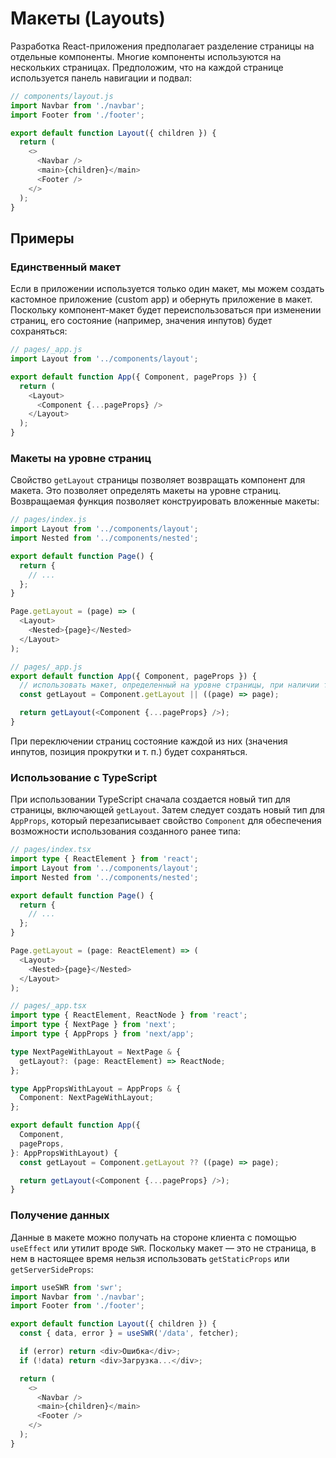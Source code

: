 # Макеты (Layouts)

Разработка React-приложения предполагает разделение страницы на отдельные компоненты. Многие компоненты используются на нескольких страницах. Предположим, что на каждой странице используется панель навигации и подвал:

```js
// components/layout.js
import Navbar from './navbar';
import Footer from './footer';

export default function Layout({ children }) {
  return (
    <>
      <Navbar />
      <main>{children}</main>
      <Footer />
    </>
  );
}
```

## Примеры

### Единственный макет

Если в приложении используется только один макет, мы можем создать кастомное приложение (custom app) и обернуть приложение в макет. Поскольку компонент-макет будет переиспользоваться при изменении страниц, его состояние (например, значения инпутов) будет сохраняться:

```js
// pages/_app.js
import Layout from '../components/layout';

export default function App({ Component, pageProps }) {
  return (
    <Layout>
      <Component {...pageProps} />
    </Layout>
  );
}
```

### Макеты на уровне страниц

Свойство `getLayout` страницы позволяет возвращать компонент для макета. Это позволяет определять макеты на уровне страниц. Возвращаемая функция позволяет конструировать вложенные макеты:

```js
// pages/index.js
import Layout from '../components/layout';
import Nested from '../components/nested';

export default function Page() {
  return {
    // ...
  };
}

Page.getLayout = (page) => (
  <Layout>
    <Nested>{page}</Nested>
  </Layout>
);
```

```js
// pages/_app.js
export default function App({ Component, pageProps }) {
  // использовать макет, определенный на уровне страницы, при наличии такового
  const getLayout = Component.getLayout || ((page) => page);

  return getLayout(<Component {...pageProps} />);
}
```

При переключении страниц состояние каждой из них (значения инпутов, позиция прокрутки и т. п.) будет сохраняться.

### Использование с TypeScript

При использовании TypeScript сначала создается новый тип для страницы, включающей `getLayout`. Затем следует создать новый тип для `AppProps`, который перезаписывает свойство `Component` для обеспечения возможности использования созданного ранее типа:

```ts
// pages/index.tsx
import type { ReactElement } from 'react';
import Layout from '../components/layout';
import Nested from '../components/nested';

export default function Page() {
  return {
    // ...
  };
}

Page.getLayout = (page: ReactElement) => (
  <Layout>
    <Nested>{page}</Nested>
  </Layout>
);
```

```ts
// pages/_app.tsx
import type { ReactElement, ReactNode } from 'react';
import type { NextPage } from 'next';
import type { AppProps } from 'next/app';

type NextPageWithLayout = NextPage & {
  getLayout?: (page: ReactElement) => ReactNode;
};

type AppPropsWithLayout = AppProps & {
  Component: NextPageWithLayout;
};

export default function App({
  Component,
  pageProps,
}: AppPropsWithLayout) {
  const getLayout = Component.getLayout ?? ((page) => page);

  return getLayout(<Component {...pageProps} />);
}
```

### Получение данных

Данные в макете можно получать на стороне клиента с помощью `useEffect` или утилит вроде `SWR`. Поскольку макет — это не страница, в нем в настоящее время нельзя использовать `getStaticProps` или `getServerSideProps`:

```js
import useSWR from 'swr';
import Navbar from './navbar';
import Footer from './footer';

export default function Layout({ children }) {
  const { data, error } = useSWR('/data', fetcher);

  if (error) return <div>Ошибка</div>;
  if (!data) return <div>Загрузка...</div>;

  return (
    <>
      <Navbar />
      <main>{children}</main>
      <Footer />
    </>
  );
}
```
